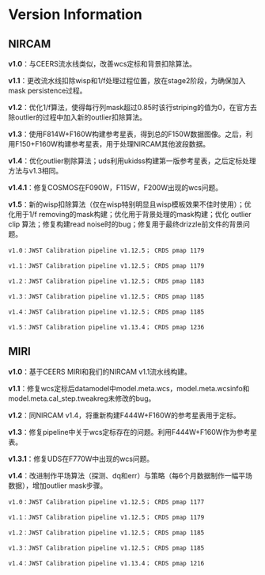 # Version Information

## NIRCAM
**v1.0**：与CEERS流水线类似，改善wcs定标和背景扣除算法。

**v1.1**：更改流水线扣除wisp和1/f处理过程位置，放在stage2阶段，为确保加入mask persistence过程。

**v1.2**：优化1/f算法，使得每行列mask超过0.85时该行striping的值为0，在官方去除outlier的过程中加入新的outlier扣除算法。

**v1.3**：使用F814W+F160W构建参考星表，得到总的F150W数据图像。之后，利用F150+F160W构建参考星表，用于处理NIRCAM其他波段数据。

**v1.4**：优化outlier剔除算法；uds利用ukidss构建第一版参考星表，之后定标处理方法与v1.3相同。

**v1.4.1**：修复COSMOS在F090W，F115W，F200W出现的wcs问题。

**v1.5**：新的wisp扣除算法（仅在wisp特别明显且wisp模板效果不佳时使用）；优化用于1/f removing的mask构建；优化用于背景处理的mask构建；优化
outlier clip 算法；修复构建read noise时的bug；修复用于最终drizzle前文件的背景问题。

`v1.0：JWST Calibration pipeline v1.12.5； CRDS pmap 1179`

`v1.1：JWST Calibration pipeline v1.12.5； CRDS pmap 1179`

`v1.2：JWST Calibration pipeline v1.12.5； CRDS pmap 1183`

`v1.3：JWST Calibration pipeline v1.12.5； CRDS pmap 1185`

`v1.4：JWST Calibration pipeline v1.12.5； CRDS pmap 1185`

`v1.5：JWST Calibration pipeline v1.13.4； CRDS pmap 1236`


## MIRI
**v1.0**：基于CEERS MIRI和我们的NIRCAM v1.1流水线构建。

**v1.1**：修复wcs定标后datamodel中model.meta.wcs，model.meta.wcsinfo和model.meta.cal_step.tweakreg未修改的bug。

**v1.2**：同NIRCAM v1.4，将重新构建F444W+F160W的参考星表用于定标。

**v1.3**：修复pipeline中关于wcs定标存在的问题。利用F444W+F160W作为参考星表。

**v1.3.1**：修复UDS在F770W中出现的wcs问题。

**v1.4**：改进制作平场算法（探测、dq和err）与策略（每6个月数据制作一幅平场数据），增加outlier mask步骤。

`v1.0：JWST Calibration pipeline v1.12.5； CRDS pmap 1177`

`v1.1：JWST Calibration pipeline v1.12.5； CRDS pmap 1179`

`v1.2：JWST Calibration pipeline v1.12.5； CRDS pmap 1185`

`v1.3：JWST Calibration pipeline v1.12.5； CRDS pmap 1185`

`v1.4：JWST Calibration pipeline v1.13.4； CRDS pmap 1216`